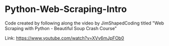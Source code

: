 # Python-Web-Scraping-Intro

Code created by following along the video by JimShapedCoding titled "Web Scraping with Python - Beautiful Soup Crash Course"

Link: https://www.youtube.com/watch?v=XVv6mJpFOb0
